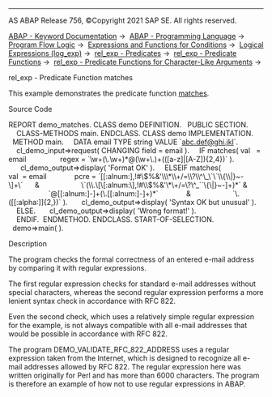  

* * *

AS ABAP Release 756, ©Copyright 2021 SAP SE. All rights reserved.

[ABAP - Keyword Documentation](https://help.sap.com/doc/abapdocu_756_index_htm/7.56/en-US/abenabap.htm) →  [ABAP - Programming Language](https://help.sap.com/doc/abapdocu_756_index_htm/7.56/en-US/abenabap_reference.htm) →  [Program Flow Logic](https://help.sap.com/doc/abapdocu_756_index_htm/7.56/en-US/abenabap_flow_logic.htm) →  [Expressions and Functions for Conditions](https://help.sap.com/doc/abapdocu_756_index_htm/7.56/en-US/abenlogical_expr_func.htm) →  [Logical Expressions (log\_exp)](https://help.sap.com/doc/abapdocu_756_index_htm/7.56/en-US/abenlogexp.htm) →  [rel\_exp - Predicates](https://help.sap.com/doc/abapdocu_756_index_htm/7.56/en-US/abenpredicate.htm) →  [rel\_exp - Predicate Functions](https://help.sap.com/doc/abapdocu_756_index_htm/7.56/en-US/abenpredicate_functions.htm) →  [rel\_exp - Predicate Functions for Character-Like Arguments](https://help.sap.com/doc/abapdocu_756_index_htm/7.56/en-US/abenpredicate_functions_strgs.htm) → 

rel\_exp - Predicate Function matches

This example demonstrates the predicate function [matches](https://help.sap.com/doc/abapdocu_756_index_htm/7.56/en-US/abenmatches_functions.htm).

Source Code

REPORT demo\_matches.
CLASS demo DEFINITION.
  PUBLIC SECTION.
    CLASS-METHODS main.
ENDCLASS.
CLASS demo IMPLEMENTATION.
  METHOD main.
    DATA email TYPE string VALUE \`abc.def@ghi.jkl\`.
    cl\_demo\_input=>request( CHANGING field = email ).
    IF matches( val   = email
                regex = \`\\w+(\\.\\w+)\*@(\\w+\\.)+((\[a-z\]|\[A-Z\]){2,4})\` ).
      cl\_demo\_output=>display( 'Format OK' ).
    ELSEIF matches(
             val  = email
             pcre = \`\[\[:alnum:\],!#\\$%&'\\\*\\+/=\\?\\^\_\`\`\\{\\|}~-\]+\`      &
                    \`(\\.\[\[:alnum:\],!#\\$%&'\\\*\\+/=\\?\\^\_\`\`\\{\\|}~-\]+)\*\` &
                    \`@\[\[:alnum:\]-\]+(\\.\[\[:alnum:\]-\]+)\*\`              &
                    \`\\.(\[\[:alpha:\]\]{2,})\` ).
      cl\_demo\_output=>display( 'Syntax OK but unusual' ).
    ELSE.
      cl\_demo\_output=>display( 'Wrong format!' ).
    ENDIF.  ENDMETHOD.
ENDCLASS.
START-OF-SELECTION.
  demo=>main( ).

Description

The program checks the formal correctness of an entered e-mail address by comparing it with regular expressions.

The first regular expression checks for standard e-mail addresses without special characters, whereas the second regular expression performs a more lenient syntax check in accordance with RFC 822.

Even the second check, which uses a relatively simple regular expression for the example, is not always compatible with all e-mail addresses that would be possible in accordance with RFC 822.

The program DEMO\_VALIDATE\_RFC\_822\_ADDRESS uses a regular expression taken from the Internet, which is designed to recognize all e-mail addresses allowed by RFC 822. The regular expression here was written originally for Perl and has more than 6000 characters. The program is therefore an example of how not to use regular expressions in ABAP.